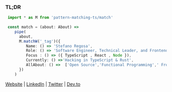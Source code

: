 ### TL;DR 

```ts
 import * as M from 'pattern-matching-ts/match'
 
 const match = (about: About) =>
    pipe(
      about,
      M.matchW('_tag')({
         Name: () => 'Stefano Regosa',
         Role: () => 'Software Engineer, Technical Leader, and Frontend Architect',
         Focus : () => ({ TypeScript , React , Node }),
         Currently: () =>'Hacking in TypeScript & Rust',
         AllAbout: () =>  ['Open Source','Functional Programming',' FrontEnd Architectures']
      })
    )

```


[Website](https://stefanoregosa.com) | [LinkedIn](https://www.linkedin.com/in/stefanoregosa/) | [Twitter](https://twitter.com/thenrdlab) | [Dev.to](https://dev.to/stefano_regosa)

